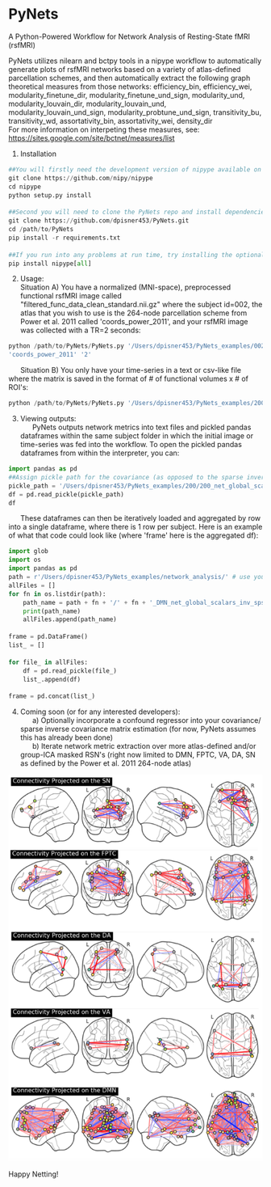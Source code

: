 # PyNets
A Python-Powered Workflow for Network Analysis of Resting-State fMRI (rsfMRI)

PyNets utilizes nilearn and bctpy tools in a nipype workflow to automatically generate plots of rsfMRI networks based on a variety of atlas-defined parcellation schemes, and then automatically extract the following graph theoretical measures from those networks:
efficiency_bin, efficiency_wei, modularity_finetune_dir, modularity_finetune_und_sign, modularity_und, 
modularity_louvain_dir, modularity_louvain_und, modularity_louvain_und_sign, modularity_probtune_und_sign, 
transitivity_bu, transitivity_wd, assortativity_bin, assortativity_wei, density_dir \
For more information on interpeting these measures, see:
https://sites.google.com/site/bctnet/measures/list 

1. Installation
```python
##You will firstly need the development version of nipype available on github
git clone https://github.com/nipy/nipype
cd nipype
python setup.py install

##Second you will need to clone the PyNets repo and install dependencies
git clone https://github.com/dpisner453/PyNets.git
cd /path/to/PyNets
pip install -r requirements.txt 

##If you run into any problems at run time, try installing the optional features of nipype with:
pip install nipype[all]
```

2. Usage:\
Situation A) You have a normalized (MNI-space), preprocessed functional rsfMRI image called 
"filtered_func_data_clean_standard.nii.gz" where the subject id=002, the atlas that you wish to
use is the 264-node parcellation scheme from Power et al. 2011 called 'coords_power_2011', and
your rsfMRI image was collected with a TR=2 seconds:
```python
python /path/to/PyNets/PyNets.py '/Users/dpisner453/PyNets_examples/002/filtered_func_data_clean_standard.nii.gz' '002' \
'coords_power_2011' '2'
```
&nbsp;&nbsp;&nbsp;&nbsp;&nbsp; Situation B) You only have your time-series in a text or csv-like file where the matrix is saved in the format of # of functional volumes x # of ROI's:
```python
python /path/to/PyNets/PyNets.py '/Users/dpisner453/PyNets_examples/200/roi_CC200.1D' '200'
```

3. Viewing outputs:\
&nbsp;&nbsp;&nbsp;&nbsp;&nbsp; PyNets outputs network metrics into text files and pickled pandas dataframes within the same subject folder 
in which the initial image or time-series was fed into the workflow. To open the pickled pandas dataframes
from within the interpreter, you can:
```python
import pandas as pd
##Assign pickle path for the covariance (as opposed to the sparse inverse covariance net)
pickle_path = '/Users/dpisner453/PyNets_examples/200/200_net_global_scalars_cov_200'
df = pd.read_pickle(pickle_path)
df
```

&nbsp;&nbsp;&nbsp;&nbsp;&nbsp; These dataframes can then be iteratively loaded and aggregated by row into a single dataframe, where there is 1 row per subject. Here is an example of what that code could look like (where 'frame' here is the aggregated df):
```python
import glob
import os
import pandas as pd
path = r'/Users/dpisner453/PyNets_examples/network_analysis/' # use your path
allFiles = []
for fn in os.listdir(path):
    path_name = path + fn + '/' + fn + '_DMN_net_global_scalars_inv_sps_cov_' + fn
    print(path_name)
    allFiles.append(path_name)

frame = pd.DataFrame()
list_ = []

for file_ in allFiles:
    df = pd.read_pickle(file_)
    list_.append(df)

frame = pd.concat(list_)
```
4. Coming soon (or for any interested developers):\
&nbsp;&nbsp;&nbsp;&nbsp;&nbsp; a) Optionally incorporate a confound regressor into your covariance/ sparse inverse covariance matrix estimation (for now, PyNets assumes this has already been done)\
&nbsp;&nbsp;&nbsp;&nbsp;&nbsp; b) Iterate network metric extraction over more atlas-defined and/or group-ICA masked RSN's (right now limited to DMN, FPTC, VA, DA, SN as defined by the Power et al. 2011 264-node atlas)

![RSN Nets](PyNets_RSNs.png)

Happy Netting!
